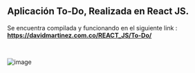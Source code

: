 <h2>Aplicación <b>To-Do</b>, Realizada en React JS.</h2>

Se encuentra compilada y funcionando en el siguiente link : <b>https://davidmartinez.com.co/REACT_JS/To-Do/</b>

<br>

![image](https://user-images.githubusercontent.com/3597116/188331640-87b5bf32-f18a-4539-a1e7-b4d24fe5d32b.png)
